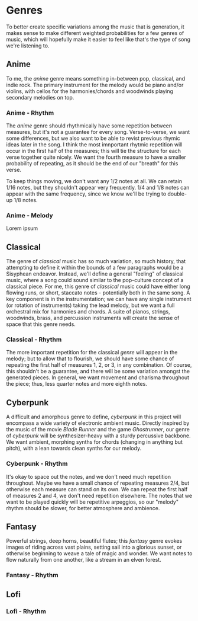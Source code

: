 # Genres
To better create specific variations among the music that is generation, it makes sense to make different weighted probabilities for a few genres of music, which will hopefully make it easier to feel like that's the type of song we're listening to.

## Anime
To me, the *anime* genre means something in-between pop, classical, and indie rock. The primary instrument for the melody would be piano and/or violins, with cellos for the harmonies/chords and woodwinds playing secondary melodies on top.

### Anime - Rhythm
The *anime* genre should rhythmically have some repetition between measures, but it's not a guarantee for every song. Verse-to-verse, we want some differences, but we also want to be able to revist previous rhymic ideas later in the song. I think the most imnportant rhytmic repetition will occur in the first half of the measures; this will tie the structure for each verse together quite nicely. We want the fourth measure to have a smaller probability of repeating, as it should be the end of our "breath" for this verse.

To keep things moving, we don't want any 1/2 notes at all. We can retain 1/16 notes, but they shouldn't appear very frequently. 1/4 and 1/8 notes can appear with the same frequency, since we know we'll be trying to double-up 1/8 notes.

### Anime - Melody
Lorem ipsum


## Classical
The genre of *classical* music has so much variation, so much history, that
 attempting to define it within the bounds of a few paragraphs would be a 
Sisyphean endeavor. Instead, we'll define a general "feeling" of classical 
music, where a song could sound similar to the pop-culture concept of a 
classical piece. For me, this genre of *classical* music could have either long flowing runs, or short, staccato notes - potentially both in the same song. A key component is in the instrumentation; we can have any single instrument (or rotation of instruments) taking the lead melody, but we want a full orchestral mix for harmonies and chords. A suite of pianos, strings, woodwinds, brass, and percussion  instruments will create the sense of space that this genre needs.

### Classical - Rhythm
The more important repetition for the classical *genre* will appear in the melody; but to allow that to flourish, we should have some chance of repeating the first half of measures 1, 2, or 3, in any combination. Of course, this shouldn't be a guarantee, and there will be some variation amongst the generated pieces. In general, we want movement and charisma throughout the piece; thus, less quarter notes and more eighth notes.


## Cyberpunk
A difficult and amorphous genre to define, *cyberpunk* in this project will encompass a wide variety of electronic ambient music. Directly inspired by the music of the movie *Blade Runner* and the game *Ghostrunner*, our genre of *cyberpunk* will be synthesizer-heavy with a sturdy percussive backbone. We want ambient, morphing synths for chords (changing in anything but pitch), with a lean towards clean synths for our melody. 

### Cyberpunk - Rhythm 
It's okay to space out the notes, and we don't need much repetition throughout. Maybe we have a small chance of repeating measures 2/4, but otherwise each measure can stand on its own. We can repeat the first half of measures 2 and 4, we don't need repetition elsewhere. The notes that we want to be played quickly will be repetitive arpeggios, so our "melody" rhythm should be slower, for better atmosphere and ambience.


## Fantasy
Powerful strings, deep horns, beautiful flutes; this *fantasy* genre evokes images of riding across vast plains, setting sail into a glorious sunset, or otherwise beginning to weave a tale of magic and wonder. We want notes to flow naturally from one another, like a stream in an elven forest. 

### Fantasy - Rhythm



## Lofi

### Lofi - Rhythm